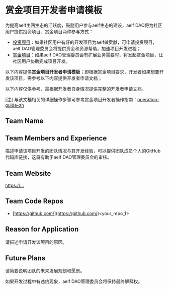 # 赏金项目开发者申请模板

为提高aelf主网生态的活跃度，鼓励用户参与aelf生态的建设，aelf DAO将为社区用户提供投资项目、赏金项目两种参与方式：

* [投资项目](https://github.com/DAO-Testnet/Grants)：如果社区用户有好的开发项目为aelf做贡献，可申请投资项目，aelf DAO管理委员会将提供资金和资源帮助，加速项目开发进程；
* [赏金项目](https://github.com/DAO-Testnet/Bounties)：如果aelf DAO管理委员会有扩展业务需要时，将发起赏金项目，让社区用户协助完成项目开发。

以下内容提供**赏金项目开发者申请模板**；即根据赏金项目要求，开发者如果想要开发该项目，需参考以下内容提供开发者申请文档；

以下内容仅供参考，需根据开发者自身情况提供完整的开发者申请文档。

[注] 与该文档相关的详细操作步骤可参考赏金项目开发者操作指南：[operation-guide-zh](https://github.com/DAO-Testnet/Bounties/blob/master/operation-guide-zh.md)

## Team Name

## Team Members and Experience
描述申请该项目开发的团队情况与其开发经验，可以提供团队成员个人的GitHub代码库链接，这将有助于aelf DAO管理委员会的审核。

## Team Website
[https://...](https://...)

## Team Code Repos
* [https://github.com/](https://github.com/)<your_repo_1>

## Reason for Application
请描述申请开发该项目的原因。

## Future Plans
请简要说明团队的未来发展规划和愿景。


如果开发过程中有违约现象，aelf DAO管理委员会将保持最终解释权。
